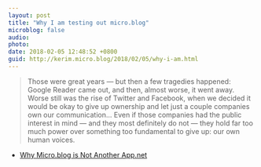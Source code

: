 ```yaml
---
layout: post
title: "Why I am testing out micro.blog"
microblog: false
audio: 
photo: 
date: 2018-02-05 12:48:52 +0800
guid: http://kerim.micro.blog/2018/02/05/why-i-am.html
---
```

>Those were great years — but then a few tragedies happened: Google Reader came out, and then, almost worse, it went away. Worse still was the rise of Twitter and Facebook, when we decided it would be okay to give up ownership and let just a couple companies own our communication... Even if those companies had the public interest in mind — and they most definitely do not — they hold far too much power over something too fundamental to give up: our own human voices.

- [Why Micro.blog is Not Another App.net](http://inessential.com/2018/02/01/why_micro_blog_is_not_another_app_net)
